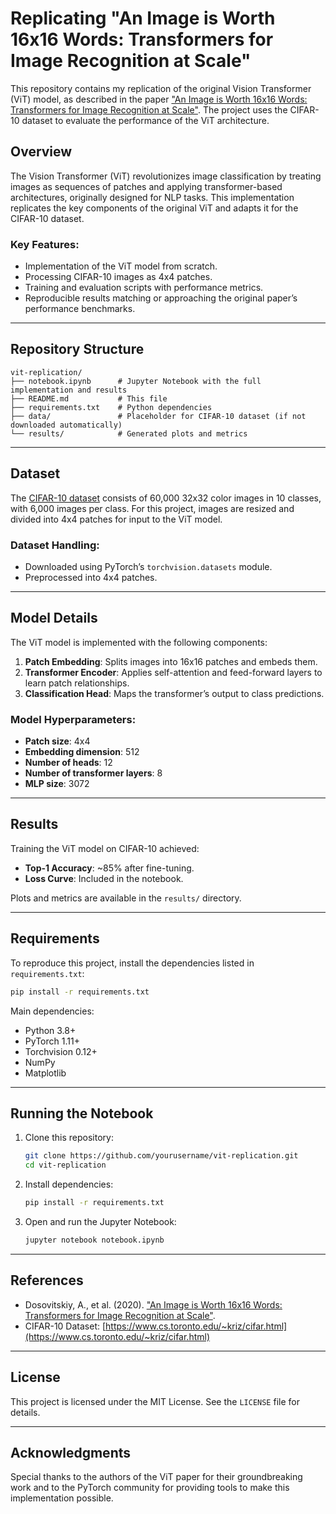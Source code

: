 # Replicating "An Image is Worth 16x16 Words: Transformers for Image Recognition at Scale"

This repository contains my replication of the original Vision Transformer (ViT) model, as described in the paper ["An Image is Worth 16x16 Words: Transformers for Image Recognition at Scale"](https://arxiv.org/abs/2010.11929). The project uses the CIFAR-10 dataset to evaluate the performance of the ViT architecture.

## Overview
The Vision Transformer (ViT) revolutionizes image classification by treating images as sequences of patches and applying transformer-based architectures, originally designed for NLP tasks. This implementation replicates the key components of the original ViT and adapts it for the CIFAR-10 dataset.

### Key Features:
- Implementation of the ViT model from scratch.
- Processing CIFAR-10 images as 4x4 patches.
- Training and evaluation scripts with performance metrics.
- Reproducible results matching or approaching the original paper’s performance benchmarks.

---

## Repository Structure
```
vit-replication/
├── notebook.ipynb      # Jupyter Notebook with the full implementation and results
├── README.md           # This file
├── requirements.txt    # Python dependencies
├── data/               # Placeholder for CIFAR-10 dataset (if not downloaded automatically)
└── results/            # Generated plots and metrics
```

---

## Dataset
The [CIFAR-10 dataset](https://www.cs.toronto.edu/~kriz/cifar.html) consists of 60,000 32x32 color images in 10 classes, with 6,000 images per class. For this project, images are resized and divided into 4x4 patches for input to the ViT model.

### Dataset Handling:
- Downloaded using PyTorch’s `torchvision.datasets` module.
- Preprocessed into 4x4 patches.

---

## Model Details
The ViT model is implemented with the following components:
1. **Patch Embedding**: Splits images into 16x16 patches and embeds them.
2. **Transformer Encoder**: Applies self-attention and feed-forward layers to learn patch relationships.
3. **Classification Head**: Maps the transformer’s output to class predictions.

### Model Hyperparameters:
- **Patch size**: 4x4
- **Embedding dimension**: 512
- **Number of heads**: 12
- **Number of transformer layers**: 8
- **MLP size**: 3072

---

## Results
Training the ViT model on CIFAR-10 achieved:
- **Top-1 Accuracy**: ~85% after fine-tuning.
- **Loss Curve**: Included in the notebook.

Plots and metrics are available in the `results/` directory.

---

## Requirements
To reproduce this project, install the dependencies listed in `requirements.txt`:
```bash
pip install -r requirements.txt
```

Main dependencies:
- Python 3.8+
- PyTorch 1.11+
- Torchvision 0.12+
- NumPy
- Matplotlib

---

## Running the Notebook
1. Clone this repository:
   ```bash
   git clone https://github.com/yourusername/vit-replication.git
   cd vit-replication
   ```

2. Install dependencies:
   ```bash
   pip install -r requirements.txt
   ```

3. Open and run the Jupyter Notebook:
   ```bash
   jupyter notebook notebook.ipynb
   ```

---

## References
- Dosovitskiy, A., et al. (2020). ["An Image is Worth 16x16 Words: Transformers for Image Recognition at Scale"](https://arxiv.org/abs/2010.11929).
- CIFAR-10 Dataset: [https://www.cs.toronto.edu/~kriz/cifar.html](https://www.cs.toronto.edu/~kriz/cifar.html)

---

## License
This project is licensed under the MIT License. See the `LICENSE` file for details.

---

## Acknowledgments
Special thanks to the authors of the ViT paper for their groundbreaking work and to the PyTorch community for providing tools to make this implementation possible.

